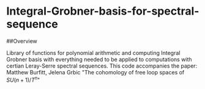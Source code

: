 # Integral-Grobner-basis-for-spectral-sequence

##Overview 

Library of functions for polynomial arithmetic and computing Integral Grobner basis with everything needed to be applied to computations with certian Leray-Serre spectral sequences.  This code accompanies the paper: Matthew Burfitt, Jelena Grbic "The cohomology of free loop spaces of $SU(n+1)/T^n$"

